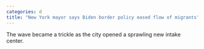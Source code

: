 ```yaml
---
categories: d
title: "New York mayor says Biden border policy eased flow of migrants"
---
```

The wave became a trickle as the city opened a sprawling new intake center.